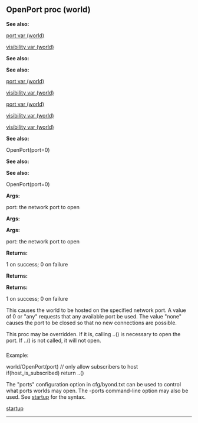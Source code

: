 

 OpenPort proc (world)
-----------------------




**See also:** 


[port var (world)](#/world/var/port) 

[visibility var (world)](#/world/var/visibility) 




**See also:** 

**See also:**

[port var (world)](#/world/var/port) 

[visibility var (world)](#/world/var/visibility) 


[port var (world)](#/world/var/port)

[visibility var (world)](#/world/var/visibility) 

[visibility var (world)](#/world/var/visibility)


**See also:** 


 OpenPort(port=0)
 


**See also:** 

**See also:**

 OpenPort(port=0)



**Args:** 


 port: the network port to open
 


**Args:** 

**Args:**

 port: the network port to open



**Returns:** 


 1 on success; 0 on failure
 


**Returns:** 

**Returns:**

 1 on success; 0 on failure


 This causes the world to be hosted on the specified network port. A value
of 0 or "any" requests that any available port be used. The value "none"
causes the port to be closed so that no new connections are possible.




 This proc may be overridden. If it is, calling ..() is necessary to open
the port. If ..() is not called, it will not open.



### 
 Example:



 world/OpenPort(port)
 // only allow subscribers to host
 if(host\_is\_subscribed)
 return ..()


 The "ports" configuration option in cfg/byond.txt can be used to control
what ports worlds may open. The -ports command-line option may also be used.
See
 [startup](#/proc/startup) 
 for the syntax.



[startup](#/proc/startup)


---


